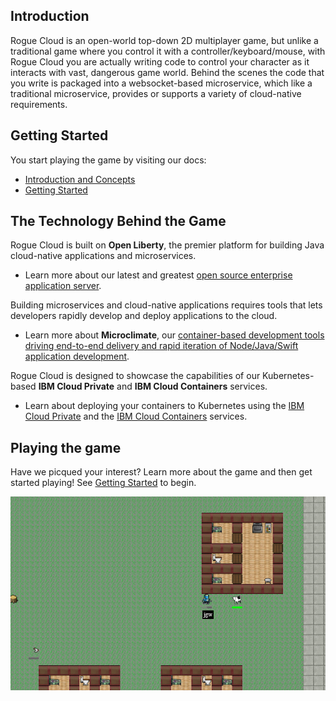 
## Introduction

Rogue Cloud is an open-world top-down 2D multiplayer game, but unlike a traditional game where you control it with a controller/keyboard/mouse, with Rogue Cloud you are actually writing code to control your character as it interacts with vast, dangerous game world. Behind the scenes the code that you write is packaged into a websocket-based microservice, which like a traditional microservice, provides or supports a variety of cloud-native requirements.

## Getting Started

You start playing the game by visiting our docs:
* [Introduction and Concepts](docs)
* [Getting Started](docs/GettingStarted.md)


## <a name="tech"></a> The Technology Behind the Game

Rogue Cloud is built on **Open Liberty**, the premier platform for building Java cloud-native applications and microservices. 
  * Learn more about our latest and greatest [open source enterprise application server](https://openliberty.io/). 

Building microservices and cloud-native applications requires tools that lets developers rapidly develop and deploy applications to the cloud.
  * Learn more about **Microclimate**, our [container-based development tools driving end-to-end delivery and rapid iteration of Node/Java/Swift application development](https://microclimate-dev2ops.github.io/).
	
Rogue Cloud is designed to showcase the capabilities of our Kubernetes-based **IBM Cloud Private** and **IBM Cloud Containers** services. 
  * Learn about deploying your containers to Kubernetes using the [IBM Cloud Private](https://www.ibm.com/cloud-computing/products/ibm-cloud-private/) and the [IBM Cloud Containers](https://www.ibm.com/cloud/container-service) services.
	
## Playing the game

Have we picqued your interest? Learn more about the game and then get started playing! See [Getting Started](docs/GettingStarted.md) to begin.

![Screenshot](docs/resources/screenshot.png "Screenshot")

